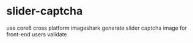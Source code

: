 # slider-captcha
use core6 cross platform imageshark generate slider captcha image for front-end users validate

